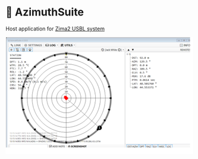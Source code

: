 # 🐙 AzimuthSuite 
Host application for [Zima2 USBL system](https://docs.unavlab.com/navigation_and_tracking_systems_ru.html#zima2)

![AzimuthSuite screenshot](screenshot.png)
